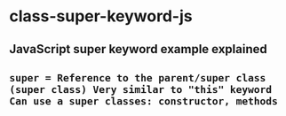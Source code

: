 # class-super-keyword-js
## JavaScript super keyword example explained 

## `super = Reference to the parent/super class (super class) Very similar to "this" keyword Can use a super classes: constructor, methods`
